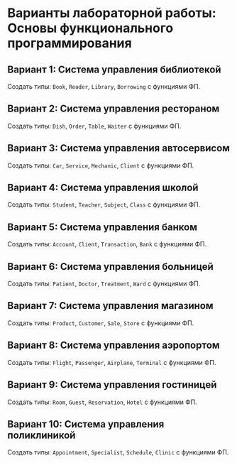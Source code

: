 # Варианты лабораторной работы: Основы функционального программирования

## Вариант 1: Система управления библиотекой
Создать типы: `Book`, `Reader`, `Library`, `Borrowing` с функциями ФП.

## Вариант 2: Система управления рестораном
Создать типы: `Dish`, `Order`, `Table`, `Waiter` с функциями ФП.

## Вариант 3: Система управления автосервисом
Создать типы: `Car`, `Service`, `Mechanic`, `Client` с функциями ФП.

## Вариант 4: Система управления школой
Создать типы: `Student`, `Teacher`, `Subject`, `Class` с функциями ФП.

## Вариант 5: Система управления банком
Создать типы: `Account`, `Client`, `Transaction`, `Bank` с функциями ФП.

## Вариант 6: Система управления больницей
Создать типы: `Patient`, `Doctor`, `Treatment`, `Ward` с функциями ФП.

## Вариант 7: Система управления магазином
Создать типы: `Product`, `Customer`, `Sale`, `Store` с функциями ФП.

## Вариант 8: Система управления аэропортом
Создать типы: `Flight`, `Passenger`, `Airplane`, `Terminal` с функциями ФП.

## Вариант 9: Система управления гостиницей
Создать типы: `Room`, `Guest`, `Reservation`, `Hotel` с функциями ФП.

## Вариант 10: Система управления поликлиникой
Создать типы: `Appointment`, `Specialist`, `Schedule`, `Clinic` с функциями ФП.
